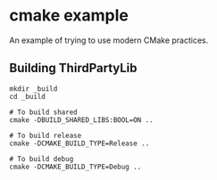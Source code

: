 # cmake example

An example of trying to use modern CMake practices.


## Building ThirdPartyLib

```
mkdir _build
cd _build

# To build shared
cmake -DBUILD_SHARED_LIBS:BOOL=ON ..

# To build release
cmake -DCMAKE_BUILD_TYPE=Release ..

# To build debug
cmake -DCMAKE_BUILD_TYPE=Debug ..
